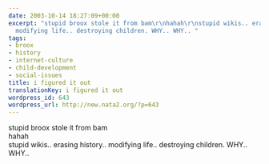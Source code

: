 ```yaml
---
date: 2003-10-14 18:27:09+00:00
excerpt: "stupid broox stole it from bam\r\nhahah\r\nstupid wikis.. erasing history..
  modifying life.. destroying children. WHY.. WHY.. "
tags:
- broox
- history
- internet-culture
- child-development
- social-issues
title: i figured it out
translationKey: i figured it out
wordpress_id: 643
wordpress_url: http://new.nata2.org/?p=643
---
```


stupid broox stole it from bam<br/>
hahah<br/>
stupid wikis.. erasing history.. modifying life.. destroying children. WHY.. WHY..